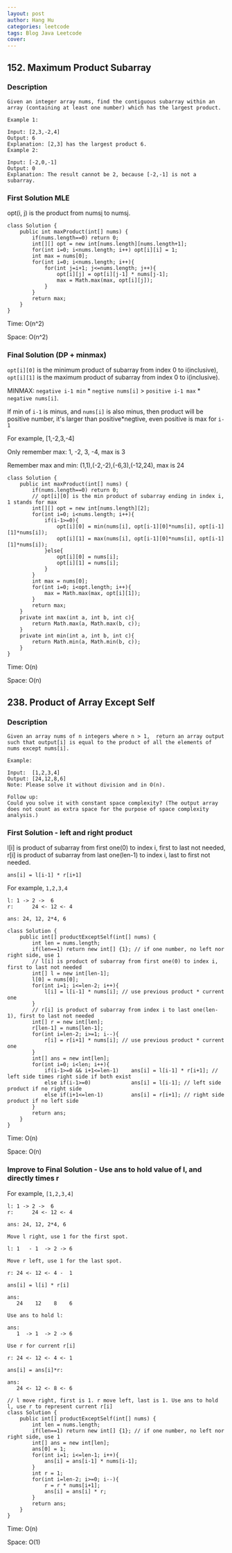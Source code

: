 ```yaml
---
layout: post
author: Hang Hu
categories: leetcode
tags: Blog Java Leetcode 
cover: 
---
```

## 152. Maximum Product Subarray

### Description

```
Given an integer array nums, find the contiguous subarray within an array (containing at least one number) which has the largest product.

Example 1:

Input: [2,3,-2,4]
Output: 6
Explanation: [2,3] has the largest product 6.
Example 2:

Input: [-2,0,-1]
Output: 0
Explanation: The result cannot be 2, because [-2,-1] is not a subarray.
```


### First Solution MLE


opt(i, j) is the product from nums[i](inclusive) to nums[j](exclusive).


```
class Solution {
    public int maxProduct(int[] nums) {
        if(nums.length==0) return 0;
        int[][] opt = new int[nums.length][nums.length+1];
        for(int i=0; i<nums.length; i++) opt[i][i] = 1;
        int max = nums[0];
        for(int i=0; i<nums.length; i++){
            for(int j=i+1; j<=nums.length; j++){
                opt[i][j] = opt[i][j-1] * nums[j-1];
                max = Math.max(max, opt[i][j]);
            }
        }
        return max;
    }
}
```


Time: O(n^2)

Space: O(n^2)


### Final Solution (DP + minmax)


`opt[i][0]` is the minimum product of subarray from index 0 to i(inclusive), `opt[i][1]` is the maximum product of subarray from index 0 to i(inclusive).


MINMAX: `negative i-1 min` * `negtive nums[i]` > `positive i-1 max` * `negative nums[i]`.


If min of `i-1` is minus, and `nums[i]` is also minus, then product will be positive number, it's larger than positive*negtive, even positive is max for `i-1`


For example, [1,-2,3,-4]


Only remember max: 1, -2, 3, -4, max is 3


Remember max and min: (1,1),(-2,-2),(-6,3),(-12,24), max is 24



```
class Solution {
    public int maxProduct(int[] nums) {
        if(nums.length==0) return 0;
        // opt[i][0] is the min product of subarray ending in index i, 1 stands for max
        int[][] opt = new int[nums.length][2];
        for(int i=0; i<nums.length; i++){
            if(i-1>=0){
                opt[i][0] = min(nums[i], opt[i-1][0]*nums[i], opt[i-1][1]*nums[i]);
                opt[i][1] = max(nums[i], opt[i-1][0]*nums[i], opt[i-1][1]*nums[i]);
            }else{
                opt[i][0] = nums[i];
                opt[i][1] = nums[i];
            }
        }
        int max = nums[0];
        for(int i=0; i<opt.length; i++){
            max = Math.max(max, opt[i][1]);
        }
        return max;
    }
    private int max(int a, int b, int c){
        return Math.max(a, Math.max(b, c));
    }
    private int min(int a, int b, int c){
        return Math.min(a, Math.min(b, c));
    }
}
```



Time: O(n)

Space: O(n)


## 238. Product of Array Except Self


### Description


```
Given an array nums of n integers where n > 1,  return an array output such that output[i] is equal to the product of all the elements of nums except nums[i].

Example:

Input:  [1,2,3,4]
Output: [24,12,8,6]
Note: Please solve it without division and in O(n).

Follow up:
Could you solve it with constant space complexity? (The output array does not count as extra space for the purpose of space complexity analysis.)
```


### First Solution - left and right product


l[i] is product of subarray from first one(0) to index i, first to last not needed, r[i] is product of subarray from last one(len-1) to index i, last to first not needed.


`ans[i] = l[i-1] * r[i+1]`


For example, `1,2,3,4`


```
l: 1 -> 2 ->  6
r:      24 <- 12 <- 4

ans: 24, 12, 2*4, 6 
```



```
class Solution {
    public int[] productExceptSelf(int[] nums) {
        int len = nums.length;
        if(len==1) return new int[] {1}; // if one number, no left nor right side, use 1
        // l[i] is product of subarray from first one(0) to index i, first to last not needed
        int[] l = new int[len-1];
        l[0] = nums[0];
        for(int i=1; i<=len-2; i++){
            l[i] = l[i-1] * nums[i]; // use previous product * current one
        }
        // r[i] is product of subarray from index i to last one(len-1), first to last not needed
        int[] r = new int[len];
        r[len-1] = nums[len-1];
        for(int i=len-2; i>=1; i--){
            r[i] = r[i+1] * nums[i]; // use previous product * current one
        }
        int[] ans = new int[len];
        for(int i=0; i<len; i++){
            if(i-1>=0 && i+1<=len-1)    ans[i] = l[i-1] * r[i+1]; // left side times right side if both exist
            else if(i-1>=0)             ans[i] = l[i-1]; // left side product if no right side
            else if(i+1<=len-1)         ans[i] = r[i+1]; // right side product if no left side
        }
        return ans;
    }
}
```


Time: O(n)

Space: O(n)


### Improve to Final Solution - Use ans to hold value of l, and directly times r



For example, `[1,2,3,4]`



```
l: 1 -> 2 ->  6
r:      24 <- 12 <- 4

ans: 24, 12, 2*4, 6 

Move l right, use 1 for the first spot.

l: 1   - 1  -> 2 -> 6

Move r left, use 1 for the last spot.

r: 24 <- 12 <- 4 -  1

ans[i] = l[i] * r[i]

ans:
   24    12    8    6

Use ans to hold l:

ans:
   1  -> 1  -> 2 -> 6

Use r for current r[i]

r: 24 <- 12 <- 4 <- 1

ans[i] = ans[i]*r:

ans:
   24 <- 12 <- 8 <- 6 
```



```
// l move right, first is 1. r move left, last is 1. Use ans to hold l, use r to represent current r[i]
class Solution {
    public int[] productExceptSelf(int[] nums) {
        int len = nums.length;
        if(len==1) return new int[] {1}; // if one number, no left nor right side, use 1
        int[] ans = new int[len];
        ans[0] = 1;
        for(int i=1; i<=len-1; i++){
            ans[i] = ans[i-1] * nums[i-1];
        }
        int r = 1;
        for(int i=len-2; i>=0; i--){
            r = r * nums[i+1];
            ans[i] = ans[i] * r;
        }
        return ans;
    }
}
```


Time: O(n)

Space: O(1)
